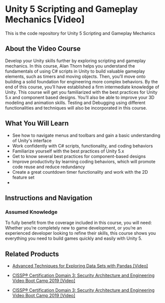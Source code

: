 # Unity 5 Scripting and Gameplay Mechanics	 [Video]
This is the code repository for Unity 5 Scripting and Gameplay Mechanics	
## About the Video Course
Develop your Unity skills further by exploring scripting and gameplay mechanics. In this course, Alan Thorn helps you understand the fundamentals of using C# scripts in Unity to build valuable gameplay elements, such as timers and moving objects. Then, you’ll move onto building a solid foundation for engineering more complex behaviors. By the end of this course, you’ll have established a firm intermediate knowledge of Unity.
This course will get you familiarized with the best practices for Unity 5.x and component based designs. You’ll also be able to improve your 3D modeling and animation skills. Testing and Debugging using different functionalities and techniques will also be incorporated in this course.

<H2>What You Will Learn</H2>
<DIV class=book-info-will-learn-text>
<UL>
<LI>See how to navigate menus and toolbars and gain a basic understanding of Unity's interface
<LI>Work confidently with C# scripts, functionality, and coding behaviors 
<LI>Familiarize yourself with the best practices of Unity 5.x 
<LI>Get to know several best practices for component-based designs
<LI>Improve productivity by learning coding behaviors, which will promote code reuse and reduce redundancy
<LI>Create a great countdown timer functionality and work with the 2D feature set 
<LI></LI></UL></DIV>

## Instructions and Navigation
### Assumed Knowledge
To fully benefit from the coverage included in this course, you will need:<br/>
Whether you’re completely new to game development, or you’re an experienced developer looking to refine their skills, this course shows you everything you need to build games quickly and easily with Unity 5.	



## Related Products
* [Advanced Techniques for Exploring Data Sets with Pandas [Video]](https://www.packtpub.com/big-data-and-business-intelligence/advanced-techniques-exploring-data-sets-pandas-video?utm_source=github&utm_medium=repository&utm_campaign=9781788397599)

* [CISSP®️ Certification Domain 3: Security Architecture and Engineering Video Boot Camp 2019 [Video]](https://www.packtpub.com/application-development/cissp-certification-domain-3-security-architecture-and-engineering-video?utm_source=github&utm_medium=repository&utm_campaign=9781838646080)

* [CISSP®️ Certification Domain 3: Security Architecture and Engineering Video Boot Camp 2019 [Video]](https://www.packtpub.com/application-development/cissp-certification-domain-3-security-architecture-and-engineering-video?utm_source=github&utm_medium=repository&utm_campaign=9781838646080)


